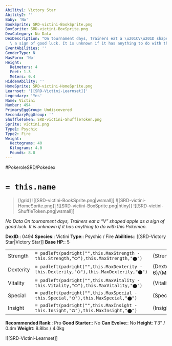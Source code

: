 ```yaml
---
Ability1: Victory Star
Ability2: ''
Baby: 'No'
BookSprite: SRD-victini-BookSprite.png
BoxSprite: SRD-victini-BoxSprite.png
DexCategory: No Data
DexDescription: "On tournament days, Trainers eat a \u201CV\u201D shaped apple as\
  \ a sign of good luck. It is unknown if it has anything to do with this Pokemon."
EventAbilities: ''
GenderType: N
HasForm: 'No'
Height:
  Deimeters: 4
  Feet: 1.3
  Meters: 0.4
HiddenAbility: ''
HomeSprite: SRD-victini-HomeSprite.png
Learnset: '[[SRD-Victini-Learnset]]'
Legendary: 'Yes'
Name: Victini
Number: 494
PrimaryEggGroup: Undiscovered
SecondaryEggGroup: ''
ShuffleToken: SRD-victini-ShuffleToken.png
Sprite: victini.png
Type1: Psychic
Type2: Fire
Weight:
  Hectograms: 40
  Kilograms: 4.0
  Pounds: 8.8
---
```


#PokeroleSRD/Pokedex

# `= this.name`

> [!grid]
> ![[SRD-victini-BookSprite.png|wsmall]]
> ![[SRD-victini-HomeSprite.png]]
> ![[SRD-victini-BoxSprite.png|htiny]]
> ![[SRD-victini-ShuffleToken.png|wsmall]]


*No Data*
*On tournament days, Trainers eat a “V” shaped apple as a sign of good luck. It is unknown if it has anything to do with this Pokemon.*

**DexID**:: 0494
**Species**:: Victini
**Type**:: Psychic / Fire
**Abilities**:: [[SRD-Victory Star|Victory Star]]
**Base HP**:: 5

|           |                                                                                        |                                          |
| --------- | -------------------------------------------------------------------------------------- | ---------------------------------------- |
| Strength  | `= padleft(padright("",this.MaxStrength - this.Strength,"⭘"),this.MaxStrength,"⬤")`    | (Strength::6)/(MaxStrength::6)   |
| Dexterity | `= padleft(padright("",this.MaxDexterity - this.Dexterity,"⭘"),this.MaxDexterity,"⬤")` | (Dexterity:: 6)/(MaxDexterity::6) |
| Vitality  | `= padleft(padright("",this.MaxVitality - this.Vitality,"⭘"),this.MaxVitality,"⬤")`    | (Vitality::6)/(MaxVitality::6)   |
| Special   | `= padleft(padright("",this.MaxSpecial - this.Special,"⭘"),this.MaxSpecial,"⬤")`       | (Special::6)/(MaxSpecial::6)     |
| Insight   | `= padleft(padright("",this.MaxInsight - this.Insight,"⭘"),this.MaxInsight,"⬤")`       | (Insight::6)/(MaxInsight::6)     |


**Recommended Rank**:: Pro
**Good Starter**:: No
**Can Evolve**:: No
**Height**: 1'3" / 0.4m
**Weight**: 8.8lbs / 4.0kg

![[SRD-Victini-Learnset]]